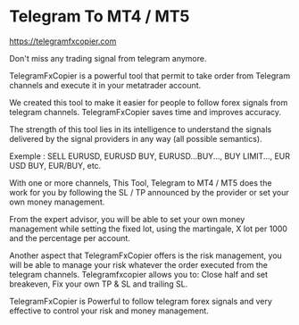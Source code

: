 # Telegram To MT4 / MT5
https://telegramfxcopier.com

Don't miss any trading signal from telegram anymore.

TelegramFxCopier is a powerful tool that permit to take order from Telegram channels and execute it in your metatrader account.

We created this tool to make it easier for people to follow forex signals from telegram channels. TelegramFxCopier saves time and improves accuracy.

The strength of this tool lies in its intelligence to understand the signals delivered by the signal providers in any way (all possible semantics).

Exemple : SELL EURUSD, EURUSD BUY, EURUSD...BUY..., BUY LIMIT..., EUR USD BUY, EUR/BUY, etc.

With one or more channels, This Tool, Telegram to MT4 / MT5 does the work for you by following the SL / TP announced by the provider or set your own money management.

From the expert advisor, you will be able to set your own money management while setting the fixed lot, using the martingale, X lot per 1000 and the percentage per account.

Another aspect that TelegramFxCopier offers is the risk management, you will be able to manage your risk whatever the order executed from the telegram channels. Telegramfxcopier allows you to: Close half and set breakeven, Fix your own TP & SL and trailing SL.

TelegramFxCopier is Powerful to follow telegram forex signals and very effective to control your risk and money management.
